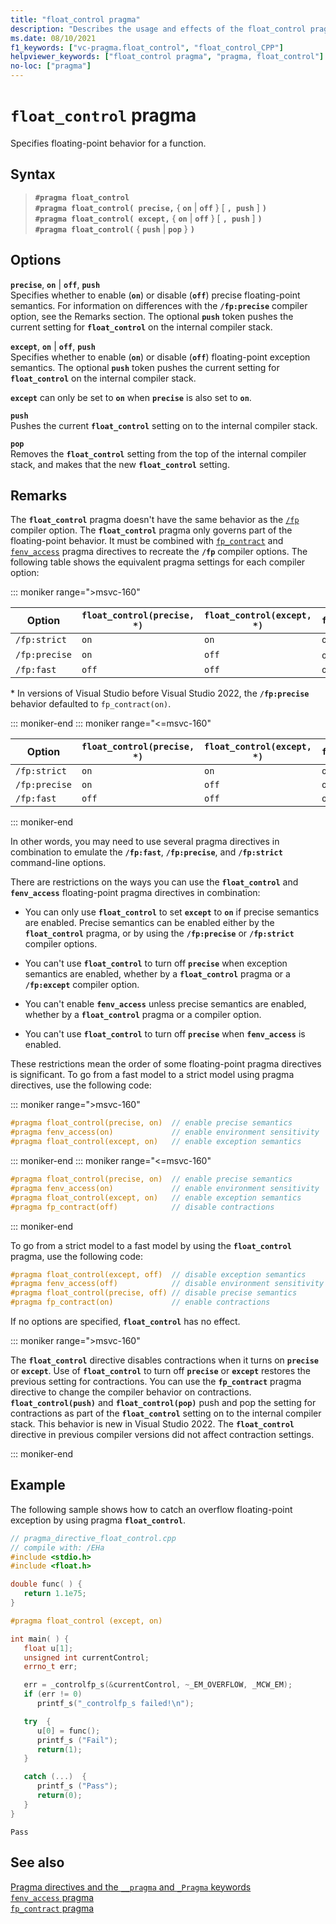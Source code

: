 ```yaml
---
title: "float_control pragma"
description: "Describes the usage and effects of the float_control pragma directive. The float_control directive controls the state of floating-point precise semantics and exception semantics at runtime."
ms.date: 08/10/2021
f1_keywords: ["vc-pragma.float_control", "float_control_CPP"]
helpviewer_keywords: ["float_control pragma", "pragma, float_control"]
no-loc: ["pragma"]
---
```

# `float_control` pragma

Specifies floating-point behavior for a function.

## Syntax

> **`#pragma float_control`**\
> **`#pragma float_control( precise,`** { **`on`** &vert; **`off`** } [ **`, push`** ] **`)`**\
> **`#pragma float_control( except,`** { **`on`** &vert; **`off`** } [ **`, push`** ] **`)`**\
> **`#pragma float_control(`** { **`push`** &vert; **`pop`** } **`)`**

## Options

**`precise`**, **`on`** | **`off`**, **`push`**\
Specifies whether to enable (**`on`**) or disable (**`off`**) precise floating-point semantics. For information on differences with the **`/fp:precise`** compiler option, see the Remarks section. The optional **`push`** token pushes the current setting for **`float_control`** on the internal compiler stack.

**`except`**, **`on`** | **`off`**, **`push`**\
Specifies whether to enable (**`on`**) or disable (**`off`**) floating-point exception semantics. The optional **`push`** token pushes the current setting for **`float_control`** on the internal compiler stack.

**`except`** can only be set to **`on`** when **`precise`** is also set to **`on`**.

**`push`**\
Pushes the current **`float_control`** setting on to the internal compiler stack.

**`pop`**\
Removes the **`float_control`** setting from the top of the internal compiler stack, and makes that the new **`float_control`** setting.

## Remarks

The **`float_control`** pragma doesn't have the same behavior as the [`/fp`](../build/reference/fp-specify-floating-point-behavior.md) compiler option. The **`float_control`** pragma only governs part of the floating-point behavior. It must be combined with [`fp_contract`](../preprocessor/fp-contract.md) and [`fenv_access`](../preprocessor/fenv-access.md) pragma directives to recreate the **`/fp`** compiler options. The following table shows the equivalent pragma settings for each compiler option:

::: moniker range=">msvc-160"

| Option | `float_control(precise, *)` | `float_control(except, *)` | `fp_contract(*)` | `fenv_access(*)` |
|-|-|-|-|-|
| `/fp:strict`             | `on`  | `on`  | `off` | `on`  |
| `/fp:precise`            | `on`  | `off` | `off`\*  | `off` |
| `/fp:fast`               | `off` | `off` | `on`  | `off` |

\* In versions of Visual Studio before Visual Studio 2022, the **`/fp:precise`** behavior defaulted to `fp_contract(on)`.

::: moniker-end
::: moniker range="<=msvc-160"

| Option | `float_control(precise, *)` | `float_control(except, *)` | `fp_contract(*)` | `fenv_access(*)` |
|-|-|-|-|-|
| `/fp:strict`             | `on`  | `on`  | `off` | `on`  |
| `/fp:precise`            | `on`  | `off` | `off`  | `off` |
| `/fp:fast`               | `off` | `off` | `on`  | `off` |

::: moniker-end

In other words, you may need to use several pragma directives in combination to emulate the **`/fp:fast`**, **`/fp:precise`**, and **`/fp:strict`** command-line options.

There are restrictions on the ways you can use the **`float_control`** and **`fenv_access`** floating-point pragma directives in combination:

- You can only use **`float_control`** to set **`except`** to **`on`** if precise semantics are enabled. Precise semantics can be enabled either by the **`float_control`** pragma, or by using the **`/fp:precise`** or **`/fp:strict`** compiler options.

- You can't use **`float_control`** to turn off **`precise`** when exception semantics are enabled, whether by a **`float_control`** pragma or a **`/fp:except`** compiler option.

- You can't enable **`fenv_access`** unless precise semantics are enabled, whether by a **`float_control`** pragma or a compiler option.

- You can't use **`float_control`** to turn off **`precise`** when **`fenv_access`** is enabled.

These restrictions mean the order of some floating-point pragma directives is significant. To go from a fast model to a strict model using pragma directives, use the following code:

::: moniker range=">msvc-160"

```cpp
#pragma float_control(precise, on)  // enable precise semantics
#pragma fenv_access(on)             // enable environment sensitivity
#pragma float_control(except, on)   // enable exception semantics
```

::: moniker-end
::: moniker range="<=msvc-160"

```cpp
#pragma float_control(precise, on)  // enable precise semantics
#pragma fenv_access(on)             // enable environment sensitivity
#pragma float_control(except, on)   // enable exception semantics
#pragma fp_contract(off)            // disable contractions
```

::: moniker-end

To go from a strict model to a fast model by using the **`float_control`** pragma, use the following code:

```cpp
#pragma float_control(except, off)  // disable exception semantics
#pragma fenv_access(off)            // disable environment sensitivity
#pragma float_control(precise, off) // disable precise semantics
#pragma fp_contract(on)             // enable contractions
```

If no options are specified, **`float_control`** has no effect.

::: moniker range=">msvc-160"

The **`float_control`** directive disables contractions when it turns on **`precise`** or **`except`**. Use of **`float_control`** to turn off **`precise`** or **`except`** restores the previous setting for contractions. You can use the **`fp_contract`** pragma directive to change the compiler behavior on contractions. **`float_control(push)`** and **`float_control(pop)`** push and pop the setting for contractions as part of the **`float_control`** setting on to the internal compiler stack. This behavior is new in Visual Studio 2022. The **`float_control`** directive in previous compiler versions did not affect contraction settings.

::: moniker-end

## Example

The following sample shows how to catch an overflow floating-point exception by using pragma **`float_control`**.

```cpp
// pragma_directive_float_control.cpp
// compile with: /EHa
#include <stdio.h>
#include <float.h>

double func( ) {
   return 1.1e75;
}

#pragma float_control (except, on)

int main( ) {
   float u[1];
   unsigned int currentControl;
   errno_t err;

   err = _controlfp_s(&currentControl, ~_EM_OVERFLOW, _MCW_EM);
   if (err != 0)
      printf_s("_controlfp_s failed!\n");

   try  {
      u[0] = func();
      printf_s ("Fail");
      return(1);
   }

   catch (...)  {
      printf_s ("Pass");
      return(0);
   }
}
```

```Output
Pass
```

## See also

[Pragma directives and the `__pragma` and `_Pragma` keywords](./pragma-directives-and-the-pragma-keyword.md)\
[`fenv_access` pragma](../preprocessor/fenv-access.md)\
[`fp_contract` pragma](../preprocessor/fp-contract.md)
